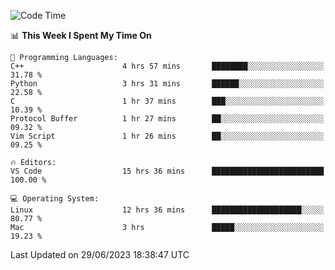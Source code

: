 
<!--START_SECTION:waka-->
![Code Time](http://img.shields.io/badge/Code%20Time-744%20hrs%2053%20mins-blue)

📊 **This Week I Spent My Time On** 

```text
💬 Programming Languages: 
C++                      4 hrs 57 mins       ████████░░░░░░░░░░░░░░░░░   31.78 % 
Python                   3 hrs 31 mins       ██████░░░░░░░░░░░░░░░░░░░   22.58 % 
C                        1 hr 37 mins        ███░░░░░░░░░░░░░░░░░░░░░░   10.39 % 
Protocol Buffer          1 hr 27 mins        ██░░░░░░░░░░░░░░░░░░░░░░░   09.32 % 
Vim Script               1 hr 26 mins        ██░░░░░░░░░░░░░░░░░░░░░░░   09.25 % 

🔥 Editors: 
VS Code                  15 hrs 36 mins      █████████████████████████   100.00 % 

💻 Operating System: 
Linux                    12 hrs 36 mins      ████████████████████░░░░░   80.77 % 
Mac                      3 hrs               █████░░░░░░░░░░░░░░░░░░░░   19.23 % 
```


 Last Updated on 29/06/2023 18:38:47 UTC
<!--END_SECTION:waka-->

